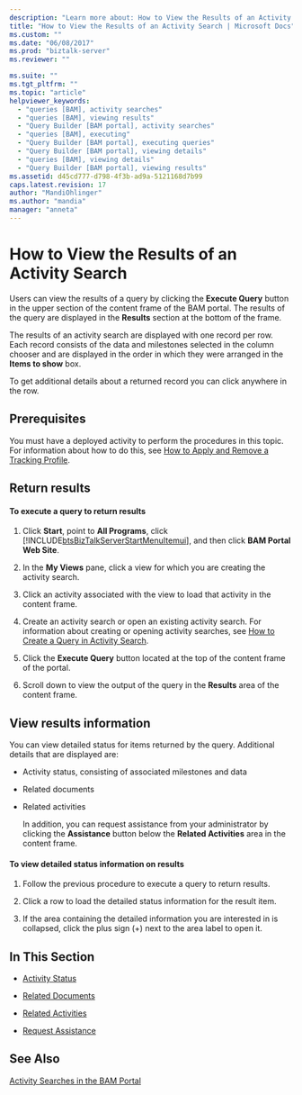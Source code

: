```yaml
---
description: "Learn more about: How to View the Results of an Activity Search"
title: "How to View the Results of an Activity Search | Microsoft Docs"
ms.custom: ""
ms.date: "06/08/2017"
ms.prod: "biztalk-server"
ms.reviewer: ""

ms.suite: ""
ms.tgt_pltfrm: ""
ms.topic: "article"
helpviewer_keywords: 
  - "queries [BAM], activity searches"
  - "queries [BAM], viewing results"
  - "Query Builder [BAM portal], activity searches"
  - "queries [BAM], executing"
  - "Query Builder [BAM portal], executing queries"
  - "Query Builder [BAM portal], viewing details"
  - "queries [BAM], viewing details"
  - "Query Builder [BAM portal], viewing results"
ms.assetid: d45cd777-d798-4f3b-ad9a-5121168d7b99
caps.latest.revision: 17
author: "MandiOhlinger"
ms.author: "mandia"
manager: "anneta"
---
```

# How to View the Results of an Activity Search
Users can view the results of a query by clicking the **Execute Query** button in the upper section of the content frame of the BAM portal. The results of the query are displayed in the **Results** section at the bottom of the frame.  
  
 The results of an activity search are displayed with one record per row. Each record consists of the data and milestones selected in the column chooser and are displayed in the order in which they were arranged in the **Items to show** box.  
  
 To get additional details about a returned record you can click anywhere in the row.  
  
## Prerequisites  
 You must have a deployed activity to perform the procedures in this topic. For information about how to do this, see [How to Apply and Remove a Tracking Profile](../core/how-to-apply-and-remove-a-tracking-profile.md).  
  
## Return results  
  
#### To execute a query to return results  
  
1. Click **Start**, point to **All Programs**, click [!INCLUDE[btsBizTalkServerStartMenuItemui](../includes/btsbiztalkserverstartmenuitemui-md.md)], and then click **BAM Portal Web Site**.  
  
2. In the **My Views** pane, click a view for which you are creating the activity search.  
  
3. Click an activity associated with the view to load that activity in the content frame.  
  
4. Create an activity search or open an existing activity search. For information about creating or opening activity searches, see [How to Create a Query in Activity Search](../core/how-to-create-a-query-in-activity-search.md).  
  
5. Click the **Execute Query** button located at the top of the content frame of the portal.  
  
6. Scroll down to view the output of the query in the **Results** area of the content frame.  
  
## View results information  
 You can view detailed status for items returned by the query. Additional details that are displayed are:  
  
- Activity status, consisting of associated milestones and data  
  
- Related documents  
  
- Related activities  
  
  In addition, you can request assistance from your administrator by clicking the **Assistance** button below the **Related Activities** area in the content frame.  
  
#### To view detailed status information on results  
  
1.  Follow the previous procedure to execute a query to return results.  
  
2.  Click a row to load the detailed status information for the result item.  
  
3.  If the area containing the detailed information you are interested in is collapsed, click the plus sign (+) next to the area label to open it.  
  
## In This Section  
  
-   [Activity Status](../core/activity-status.md)  
  
-   [Related Documents](../core/related-documents.md)  
  
-   [Related Activities](../core/related-activities.md)  
  
-   [Request Assistance](../core/request-assistance.md)  
  
## See Also  
 [Activity Searches in the BAM Portal](../core/activity-searches-in-the-bam-portal.md)
